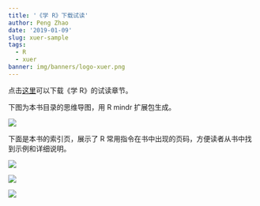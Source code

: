 ```yaml
---
title: '《学 R》下载试读'
author: Peng Zhao
date: '2019-01-09'
slug: xuer-sample
tags:
  - R
  - xuer
banner: img/banners/logo-xuer.png
---
```


点击[这里](../../pdf/xuer-sample.pdf)可以下载《学 R》的试读章节。

下图为本书目录的思维导图，用 R mindr 扩展包生成。

![](https://raw.githubusercontent.com/pzhaonet/mindr/master/showcase/mindr_xuer.jpg)

下面是本书的索引页，展示了 R 常用指令在书中出现的页码，方便读者从书中找到示例和详细说明。

![](https://github.com/pzhaonet/keller/raw/master/figdapeng/xuer-index-1.jpg)

![](https://github.com/pzhaonet/keller/raw/master/figdapeng/xuer-index-2.jpg)

![](https://github.com/pzhaonet/keller/raw/master/figdapeng/xuer-index-3.jpg)
